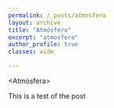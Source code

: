 ```yaml
---
permalink: /_posts/atmosfera
layout: archive
title: "Atmósfera"
excerpt: "atmosfera"
author_profile: true 
classes: wide

---
```

<Atmósfera>

This is a test of the post
